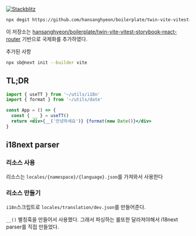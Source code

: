 [![Stackblitz](https://img.shields.io/badge/Stackblitz-fff?style=for-the-badge&logo=Stackblitz&logoColor=1389FD)](https://stackblitz.com/fork/github/hansanghyeon/boilerplate/twin.macro-vite-vitest-storybook-react-router-i18n)

```sh
npx degit https://github.com/hansanghyeon/boilerplate/twin-vite-vitest-storybook-react-router-i18n example-project
```

이 저장소는 [hansanghyeon/boilerplate/twin-vite-vitest-storybook-react-router](https://github.com/hansanghyeon/boilerplate/twin-vite-vitest-storybook-react-router) 기반으로 국제화를 추가하였다.

추가된 사항

```bash
npx sb@next init --builder vite
```

## TL;DR

```jsx
import { useTT } from '~/utils/i18n'
import { format } from '~/utils/date'

const App = () => {
  const { __ } = useTT()
  return <div>{__('안녕하세요')} {format(new Date()}</div>
}
```

## i18next parser

### 리소스 사용

리소스는 `locales/{namespace}/{language}.json`를 가져와서 사용한다

### 리소스 만들기

`i18n`스크립트로 `locales/translation/dev.json`를 만들어준다.

`__()` 별칭훅을 만들어서 사용했다. 그래서 파싱하는 룰또한 달라져야해서 i18next parser를 직접 만들었다.
